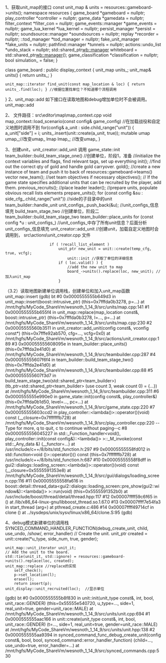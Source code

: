 1、获取unit_map的接口
const unit_map & units = resources::gameboard->units();
namespace resources
{
	game_board           *gameboard = nullptr;
	play_controller      *controller = nullptr;
	game_data            *gamedata = nullptr;
	filter_context	     *filter_con = nullptr;
	game_events::manager *game_events = nullptr;
	game_lua_kernel            *lua_kernel = nullptr;
	persist_manager      *persist = nullptr;
	soundsource::manager *soundsources = nullptr;
	replay               *recorder = nullptr;
	::tod_manager        *tod_manager = nullptr;
	fake_unit_manager    *fake_units = nullptr;
	pathfind::manager    *tunnels = nullptr;
	actions::undo_list   *undo_stack = nullptr;
	std::shared_ptr<wb::manager> whiteboard = std::shared_ptr<wb::manager>();
	game_classification  *classification = nullptr;
	bool                 simulation_ = false;
}

class game_board : public display_context
{
    unit_map units_;
    unit_map& units()
	{
		return units_;
	}

    unit_map::iterator find_unit(const map_location & loc) { return units_.find(loc); } //根据位置找单位？不知道哪个流程调用
}
2、unit_map::add
如下接口在读取地图和debug增加单位时不会被调用。unit_map::add

2、
文件路径：src\editor\map\map_context.cpp
void map_context::load_scenario(const config& game_config) //在加载战役和自定义地图时调用不到
    for(config& a_unit : side.child_range("unit")) {
        a_unit["side"] = i;
        units_.insert(unit::create(a_unit, true));
        	mutable umap umap_;//改变umap_
        	lmap lmap_;        //改变umap_
    }

3、创建unit，unit_creator::add_unit 调用
game_state::init
    team_builder::build_team_stage_one() //创建单位，阶段1，准备
        //initialize the context variables and flags, find relevant tags, set up everything
        init();
        //find out the correct qty of gold and handle gold carryover.
        gold();
        //create a new instance of team and push it to back of resources::gameboard->teams() vector
        new_team();
        //set team objectives if necessary
        objectives();
        // If the game state specifies additional units that can be recruited by the player, add them.
        previous_recruits();
        //place leader
        leader();
        //prepare units, populate obvious recall lists elements
        prepare_units();
            for (const config &su : side_cfg_.child_range("unit")) //side的子目录中的unit
                team_builder::handle_unit
                    unit_configs_.push_back(&u); //unit_configs_信息填充
        build_team_stage_two    //创建单位，阶段二
            team_builder::build_team_stage_two
                team_builder::place_units
                    for (const config *u : unit_configs_)  //unit_configs_中存了所有unit信息？后面分析unit_configs_信息填充
                        unit_creator::add_unit             //创建unit，加载自定义地图时会调用到，  src\actions\unit_creator.cpp 文件

                        if ( !recall_list_element )
                    		unit_ptr new_unit = unit::create(temp_cfg, true, vcfg);
                                unit::init //获取了单位的详细信息
                            if ( loc.valid() ) {
			                    //add the new unit to map
			                    board_->units().replace(loc, new_unit); //加入unit_map
                            }

（3.2）读取地图新建单位调用栈，创建单位和加入unit_map函数unit_map::insert
(gdb) bt
#0  0x0000555555b649d3 in unit_map::insert(boost::intrusive_ptr<unit>)
    (this=0x7fffda0b3278, p=...)
    at /mnt/hgfs/MyCode_ShareVm/wesnoth_1_14_9/src/units/map.cpp:141
#1  0x0000555555b655f4 in unit_map::replace(map_location const&, boost::intrusive_ptr<unit>) (this=0x7fffda0b3278, l=..., p=...)
    at /mnt/hgfs/MyCode_ShareVm/wesnoth_1_14_9/src/units/map.cpp:230
#2  0x00005555560b3511 in unit_creator::add_unit(config const&, vconfig const*)
    (this=0x7fffe92ab570, cfg=..., vcfg=0x0)
    at /mnt/hgfs/MyCode_ShareVm/wesnoth_1_14_9/src/actions/unit_creator.cpp:189
#3  0x000055555608095e in team_builder::place_units() (this=0x7fffda2e41d0)
    at /mnt/hgfs/MyCode_ShareVm/wesnoth_1_14_9/src/teambuilder.cpp:287
#4  0x000055555607f6f4 in team_builder::build_team_stage_two()
    (this=0x7fffda2e41d0)
    at /mnt/hgfs/MyCode_ShareVm/wesnoth_1_14_9/src/teambuilder.cpp:88
#5  0x000055555607f3d7 in build_team_stage_two(std::shared_ptr<team_builder>)
    (tb_ptr=std::shared_ptr<team_builder> (use count 3, weak count 0) = {...})
    at /mnt/hgfs/MyCode_ShareVm/wesnoth_1_14_9/src/teambuilder.cpp:311
#6  0x0000555555e990e0 in game_state::init(config const&, play_controller&)
    (this=0x7fffda0b1d50, level=..., pc=...)
    at /mnt/hgfs/MyCode_ShareVm/wesnoth_1_14_9/src/game_state.cpp:220
#7  0x000055555603ccd2 in play_controller::<lambda()>::operator()(void) const
    (__closure=0x7fffffffb728)
    at /mnt/hgfs/MyCode_ShareVm/wesnoth_1_14_9/src/play_controller.cpp:220
--Type <RET> for more, q to quit, c to continue without paging--c
#8  0x0000555556045227 in std::_Function_handler<void(), play_controller::init(const config&)::<lambda()> >::_M_invoke(const std::_Any_data &) (__functor=...) at /usr/include/c++/8/bits/std_function.h:297
#9  0x00005555558fd012 in std::function<void ()>::operator()() const (this=0x7fffffffb728) at /usr/include/c++/8/bits/std_function.h:687
#10 0x00005555558f8dff in gui2::dialogs::loading_screen::<lambda()>::operator()(void) const (__closure=0x5555591353e8) at /mnt/hgfs/MyCode_ShareVm/wesnoth_1_14_9/src/gui/dialogs/loading_screen.cpp:116
#11 0x00005555558fa616 in boost::detail::thread_data<gui2::dialogs::loading_screen::pre_show(gui2::window&)::<lambda()> >::run(void) (this=0x5555591352b0) at /usr/include/boost/thread/detail/thread.hpp:117
#12 0x00007ffff59c6f65 in  () at /lib/x86_64-linux-gnu/libboost_thread.so.1.67.0
#13 0x00007ffff7e54fa3 in start_thread (arg=<optimized out>) at pthread_create.c:486
#14 0x00007ffff49714cf in clone () at ../sysdeps/unix/sysv/linux/x86_64/clone.S:95
(gdb) 

4、debug模式新建单位的调用栈
SYNCED_COMMAND_HANDLER_FUNCTION(debug_create_unit, child,  use_undo, /*show*/, error_handler)
    // Create the unit.
	unit_ptr created = unit::create(*u_type, side_num, true, gender);
    
    unit_map::unit_iterator unit_it;
    // Add the unit to the board.
	std::tie(unit_it, std::ignore) = resources::gameboard->units().replace(loc, created);
    unit_map::replace //replace的实现
        self_check();
        p->set_location(l);
        erase(l);
        return insert(p);
    unit_display::unit_recruited(loc);  //显示单位



(gdb) bt
#0  0x0000555555b8f830 in unit::init(unit_type const&, int, bool, unit_race::GENDER)
    (this=0x55555e540720, u_type=..., side=1, real_unit=true, gender=unit_race::MALE) at /mnt/hgfs/MyCode_ShareVm/wesnoth_1_14_9/src/units/unit.cpp:694
#1  0x0000555555aac166 in unit::create(unit_type const&, int, bool, unit_race::GENDER) (t=..., side=1, real_unit=true, gender=unit_race::MALE)
    at /mnt/hgfs/MyCode_ShareVm/wesnoth_1_14_9/src/units/unit.hpp:138
#2  0x0000555555aa9394 in synced_command_func_debug_create_unit(config const&, bool, bool, synced_command::error_handler_function)
    (child=..., use_undo=true, error_handler=...)
    at /mnt/hgfs/MyCode_ShareVm/wesnoth_1_14_9/src/synced_commands.cpp:530
